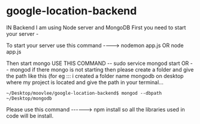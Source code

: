 # google-location-backend

IN Backend I am using Node server and MongoDB 
First you need to start your server -

To start your server use this command ---->  nodemon app.js 
                                  OR           node app.js

Then  start mongo
USE THIS COMMAND --   sudo service mongod start 
              OR   --   mongod
if there mongo is not starting then please create a folder and give the path like this
(for eg :::  i created a folder name mongodb on desktop where my project is located and give the path in your terminal...

`~/Desktop/moovlee/google-location-backend$ mongod --dbpath ~/Desktop/mongodb
`

Please use this command ------> npm install 
so all the libraries used in code will be install.

